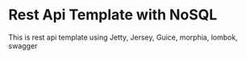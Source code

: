 # Rest Api Template with NoSQL
This is rest api template using Jetty, Jersey, Guice, morphia, lombok, swagger
